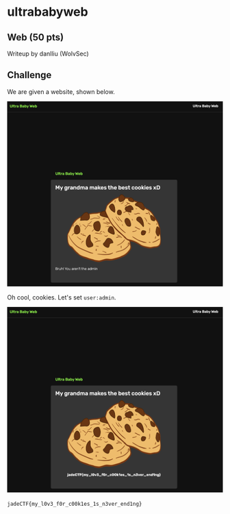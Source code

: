 # ultrababyweb
## Web (50 pts)

Writeup by danlliu (WolvSec)

## Challenge

We are given a website, shown below.

![ultrababyweb](ultrababyweb_assets/ultrababyweb.png)

Oh cool, cookies. Let's set `user:admin`.

![broken](ultrababyweb_assets/broken.png)

`jadeCTF{my_l0v3_f0r_c00k1es_1s_n3ver_end1ng}`
